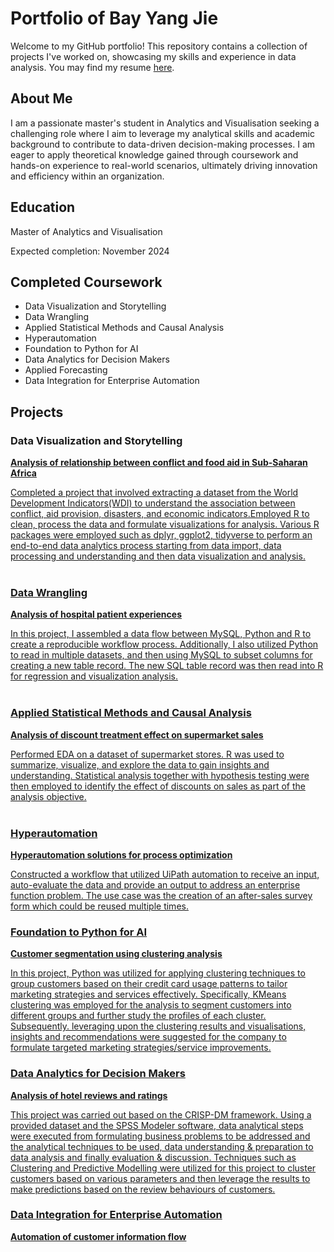 # Portfolio of Bay Yang Jie 

Welcome to my GitHub portfolio! This repository contains a collection of projects I've worked on, showcasing my skills and experience in data analysis. You may find my resume <a href="https://drive.google.com/file/d/1GAgaUo4LVUWnO2rdLaMTnEOUqKtsgBMw/view?usp=drive_link">here</a>.

## About Me
I am a passionate master's student in Analytics and Visualisation seeking a challenging role where I aim to leverage my analytical skills and academic background to contribute to data-driven decision-making processes. I am eager to apply theoretical knowledge gained through coursework and hands-on experience to real-world scenarios, ultimately driving innovation and efficiency within an organization.

## Education
Master of Analytics and Visualisation

Expected completion: November 2024

## Completed Coursework
- Data Visualization and Storytelling
- Data Wrangling
- Applied Statistical Methods and Causal Analysis
- Hyperautomation
- Foundation to Python for AI
- Data Analytics for Decision Makers
- Applied Forecasting
- Data Integration for Enterprise Automation

## Projects

### Data Visualization and Storytelling
<a href="https://bayyangjie.github.io/Data-Visualization-and-Storytelling"> <b> Analysis of relationship between conflict and food aid in Sub-Saharan Africa </b>

Completed a project that involved extracting a dataset from the World Development Indicators(WDI) to understand the association between conflict, aid provision, disasters, and economic indicators.Employed R to clean, process the data and formulate visualizations for analysis. Various R packages were employed such as dplyr, ggplot2, tidyverse to perform an end-to-end data analytics process starting from data import, data processing and understanding and then data visualization and analysis. <br> <br>

### Data Wrangling
<a href="https://bayyangjie.github.io/Data-Wrangling"> <b> Analysis of hospital patient experiences </b>

In this project, I assembled a data flow between MySQL, Python and R to create a reproducible workflow process. Additionally, I also utilized Python to read in multiple datasets, and then using MySQL to subset columns for creating a new table record. The new SQL table record was then read into R for regression and visualization analysis. <br> <br>

### Applied Statistical Methods and Causal Analysis
<a href="https://bayyangjie.github.io/Applied-Statistical-Methods-and-Causal-Analysis"> <b> Analysis of discount treatment effect on supermarket sales </b>

Performed EDA on a dataset of supermarket stores. R was used to summarize, visualize, and explore the data to gain insights and understanding. Statistical analysis together with hypothesis testing were then employed to identify the effect of discounts on sales as part of the analysis objective. <br> <br>

### Hyperautomation
<a href="https://bayyangjie.github.io/Hyperautomation"> <b> Hyperautomation solutions for process optimization </b>

Constructed a workflow that utilized UiPath automation to receive an input, auto-evaluate the data and provide an output to address an enterprise function problem. The use case was the creation of an after-sales survey form which could be reused multiple times.

### Foundation to Python for AI
<a href="https://bayyangjie.github.io/Foundation-to-Python-for-AI"> <b> Customer segmentation using clustering analysis </b>

In this project, Python was utilized for applying clustering techniques to group customers based on their credit card usage patterns to tailor marketing strategies and services effectively. Specifically, KMeans clustering was employed for the analysis to segment customers into different groups and further study the profiles of each cluster. Subsequently. leveraging upon the clustering results and visualisations, insights and recommendations were suggested for the company to formulate targeted marketing strategies/service improvements.

### Data Analytics for Decision Makers
<a href="https://bayyangjie.github.io/Data-Analytics-for-Decision-Makers"> <b> Analysis of hotel reviews and ratings </b>

This project was carried out based on the CRISP-DM framework. Using a provided dataset and the SPSS Modeler software, data analytical steps were executed from formulating business problems to be addressed and the analytical techniques to be used, data understanding & preparation to data analysis and finally evaluation & discussion. Techniques such as Clustering and Predictive Modelling were utilized for this project to cluster customers based on various parameters and then leverage the results to make predictions based on the review behaviours of customers.

### Data Integration for Enterprise Automation
<a href="https://bayyangjie.github.io/Data-Integration-for-Enterprise-Automation"> <b> Automation of customer information flow </b>


